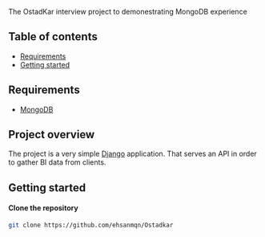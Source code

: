 The OstadKar interview project to demonestrating MongoDB experience

## Table of contents

- [Requirements](#requirements)
- [Getting started](#getting-started)

## Requirements

* [MongoDB](https://www.mongodb.com/)

## Project overview

The project is a very simple [Django](https://www.djangoproject.com/start/) application. That serves an API in order to gather BI data from clients.

## Getting started

#### Clone the repository

```bash
git clone https://github.com/ehsanmqn/Ostadkar
```

